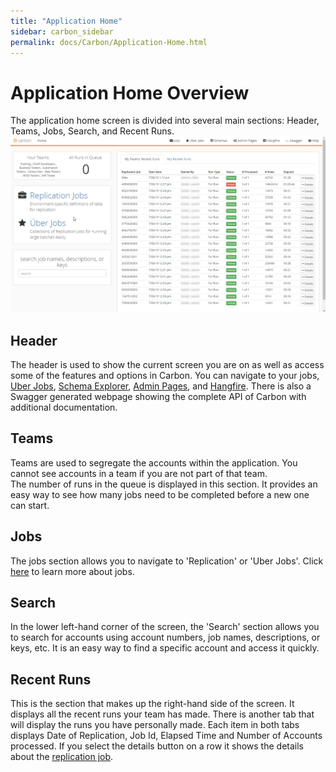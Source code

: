```yaml
---
title: "Application Home"
sidebar: carbon_sidebar
permalink: docs/Carbon/Application-Home.html
---
```


 
# Application Home Overview 
The application home screen is divided into several main sections: Header, Teams, Jobs, Search, and Recent Runs. 
![Home Screen](Media/Application-Overview.png) 
 
## Header 
The header is used to show the current screen you are on as well as access some of the features and options in Carbon. You can navigate to your jobs, [Uber Jobs](Uber-Jobs.md), [Schema Explorer](Schema-Explorer.md), [Admin Pages](Admin-Pages.md), and [Hangfire](Admin-Pages.md#hangfire). There is also a Swagger generated webpage showing the complete API of Carbon with additional documentation.  
 
## Teams 
Teams are used to segregate the accounts within the application. You cannot see accounts in a team if you are not part of that team.  
The number of runs in the queue is displayed in this section. It provides an easy way to see how many jobs need to be completed before a new one can start. 
 
## Jobs 
The jobs section allows you to navigate to 'Replication' or 'Uber Jobs'. Click [here](TODO) to learn more about jobs.  
 
## Search 
In the lower left-hand corner of the screen, the 'Search' section allows you to search for accounts using account numbers, job names, descriptions, or keys, etc. It is an easy way to find a specific account and access it quickly. 
 
## Recent Runs 
This is the section that makes up the right-hand side of the screen. It displays all the recent runs your team has made. There is another tab that will display the runs you have personally made. Each item in both tabs displays Date of Replication, Job Id, Elapsed Time and Number of Accounts processed. If you select the details button on a row it shows the details about the [replication job](Replication-Jobs.md).  

